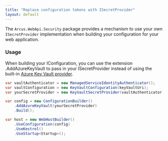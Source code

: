 ```yaml
---
title: "Replace configuration tokens with ISecretProvider"
layout: default
---
```


The `Arcus.WebApi.Security` package provides a mechanism to use your own `ISecretProvider` implementation when building your configuration for your web application.

### Usage

When building your IConfiguration, you can use the extension .AddAzureKeyVault to pass in your ISecretProvider instead of using the built-in [Azure Key Vault provider](https://docs.microsoft.com/en-us/aspnet/core/security/key-vault-configuration?view=aspnetcore-2.2#packages).

```csharp
var vaultAuthenticator = new ManagedServiceIdentityAuthenticator();
var vaultConfiguration = new KeyVaultConfiguration(keyVaultUri);
var yourSecretProvider = new KeyVaultSecretProvider(vaultAuthenticator, vaultConfiguration);

var config = new ConfigurationBuilder()
    .AddAzureKeyVault(yourSecretProvider)
    .Build();

var host = new WebHostBuilder()
    .UseConfiguration(config)
    .UseKestrel()
    .UseStartup<Startup>();
```
